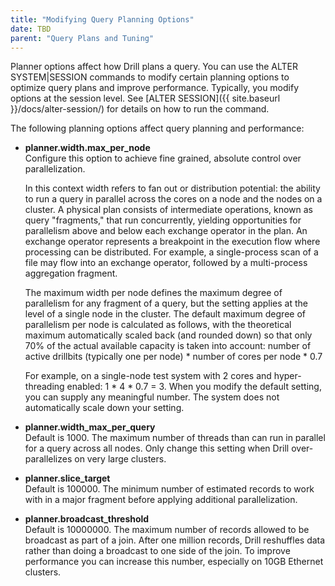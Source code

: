 ```yaml
---
title: "Modifying Query Planning Options"
date: TBD 
parent: "Query Plans and Tuning"
--- 
```


Planner options affect how Drill plans a query. You can use the ALTER SYSTEM|SESSION commands to modify certain planning options to optimize query plans and improve performance.  Typically, you modify options at the session level. See [ALTER SESSION]({{ site.baseurl }}/docs/alter-session/) for details on how to run the command.
 
The following planning options affect query planning and performance:

* **planner.width.max\_per_node**  
     Configure this option to achieve fine grained, absolute control over parallelization.

     In this context width refers to fan out or distribution potential: the ability to run a query in parallel across the cores on a node and the nodes on a cluster. A physical plan consists of intermediate operations, known as query "fragments," that run concurrently, yielding opportunities for parallelism above and below each exchange operator in the plan. An exchange operator represents a breakpoint in the execution flow where processing can be distributed. For example, a single-process scan of a file may flow into an exchange operator, followed by a multi-process aggregation fragment.
 
     The maximum width per node defines the maximum degree of parallelism for any fragment of a query, but the setting applies at the level of a single node in the cluster. The default maximum degree of parallelism per node is calculated as follows, with the theoretical maximum automatically scaled back (and rounded down) so that only 70% of the actual available capacity is taken into account: number of active drillbits (typically one per node) * number of cores per node * 0.7
 
     For example, on a single-node test system with 2 cores and hyper-threading enabled: 1 * 4 * 0.7 = 3.
     When you modify the default setting, you can supply any meaningful number. The system does not automatically scale down your setting.  

* **planner.width\_max\_per_query**  
     Default is 1000. The maximum number of threads than can run in parallel for a query across all nodes. Only change this setting when Drill over-parallelizes on very large clusters.
 
* **planner.slice_target**  
     Default is 100000. The minimum number of estimated records to work with in a major fragment before applying additional parallelization.
 
* **planner.broadcast_threshold**  
     Default is 10000000. The maximum number of records allowed to be broadcast as part of a join. After one million records, Drill reshuffles data rather than doing a broadcast to one side of the join. To improve performance you can increase this number, especially on 10GB Ethernet clusters.
 


